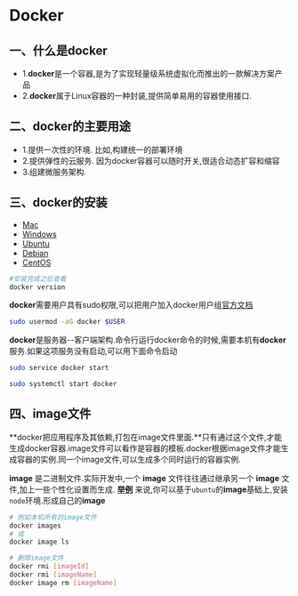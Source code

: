 # Docker

## 一、什么是docker
- 1.**docker**是一个容器,是为了实现轻量级系统虚拟化而推出的一款解决方案产品
- 2.**docker**属于Linux容器的一种封装,提供简单易用的容器使用接口.


## 二、docker的主要用途
- 1.提供一次性的环境. 比如,构建统一的部署环境
- 2.提供弹性的云服务. 因为docker容器可以随时开关,很适合动态扩容和缩容
- 3.组建微服务架构.


## 三、docker的安装
- [Mac](https://docs.docker.com/docker-for-mac/install/)
- [Windows](https://docs.docker.com/docker-for-windows/install/)
- [Ubuntu](https://docs.docker.com/install/linux/docker-ce/ubuntu/)
- [Debian](https://docs.docker.com/install/linux/docker-ce/debian/)
- [CentOS](https://docs.docker.com/install/linux/docker-ce/centos/)

```bash
#安装完成之后查看
docker version
```

**docker**需要用户具有sudo权限,可以把用户加入docker用户组[官方文档](https://docs.docker.com/install/linux/linux-postinstall/#manage-docker-as-a-non-root-user)


```bash
sudo usermod -aG docker $USER
```


**docker**是服务器--客户端架构.命令行运行docker命令的时候,需要本机有**docker**服务.如果这项服务没有启动,可以用下面命令启动


```bash
sudo service docker start

sudo systemctl start docker
```


## 四、image文件
**docker把应用程序及其依赖,打包在image文件里面.**只有通过这个文件,才能生成docker容器.image文件可以看作是容器的模板.docker根据image文件才能生成容器的实例.同一个image文件,可以生成多个同时运行的容器实例.

**image** 是二进制文件.实际开发中,一个 **image** 文件往往通过继承另一个 **image** 文件,加上一些个性化设置而生成.  [**举例**](https://www.zlzsingle.com/2019/05/09/%E5%88%B6%E4%BD%9Cdocker%E9%95%9C%E5%83%8F-node/) 来说,你可以基于```ubuntu```的**image**基础上,安装```node```环境.形成自己的**image**


```bash
# 例如本机所有的image文件
docker images 
# 或
docker image ls 

# 删除image文件
docker rmi [imageId]
docker rmi [imageName]
docker image rm [imageName]
```
